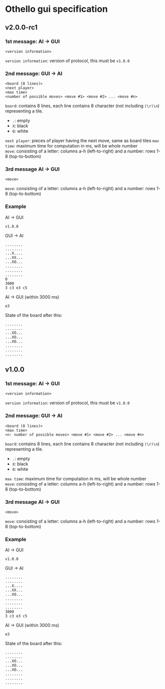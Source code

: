 # Othello gui specification

## v2.0.0-rc1

### 1st message: AI -> GUI

```
<version information>
```

`version information`: version of protocol, this must be `v1.0.0`

### 2nd message: GUI -> AI

```
<board (8 lines)>
<next player>
<max time>
<number of possible moves> <move #1> <move #2> ... <move #n>
```

`board`: contains 8 lines, each line contains 8 character (not including `(\r)\n`) representing a tile.

- `.`: empty
- `X`: black
- `O`: white

`next player`: pieces of player having the next move, same as board tiles
`max time`: maximum time for computation in ms, will be whole number  
`move`: consisting of a letter: columns a-h (left-to-right) and a number: rows 1-8 (top-to-bottom)

### 3rd message AI -> GUI

```
<move>
```

`move`: consisting of a letter: columns a-h (left-to-right) and a number: rows 1-8 (top-to-bottom) 

### Example

AI -> GUI

```
v1.0.0
```

GUI -> AI

```
........
........
...X....
...XX...
...XO...
........
........
........
O
3000
3 c3 e3 c5
```

AI -> GUI (within 3000 ms)

```
e3
```

State of the board after this:

```
........
........
...XO...
...XO...
...XO...
........
........
........
```

## v1.0.0

### 1st message: AI -> GUI

```
<version information>
```

`version information`: version of protocol, this must be `v1.0.0`

### 2nd message: GUI -> AI

```
<board (8 lines)>
<max time>
<n: number of possible moves> <move #1> <move #2> ... <move #n>
```

`board`: contains 8 lines, each line contains 8 character (not including `(\r)\n`) representing a tile.

- `.`: empty
- `X`: black
- `O`: white

`max time`: maximum time for computation in ms, will be whole number  
`move`: consisting of a letter: columns a-h (left-to-right) and a number: rows 1-8 (top-to-bottom)

### 3rd message AI -> GUI

```
<move>
```

`move`: consisting of a letter: columns a-h (left-to-right) and a number: rows 1-8 (top-to-bottom) 

### Example

AI -> GUI

```
v1.0.0
```

GUI -> AI

```
........
........
...X....
...XX...
...XO...
........
........
........
3000
3 c3 e3 c5
```

AI -> GUI (within 3000 ms)

```
e3
```

State of the board after this:

```
........
........
...XO...
...XO...
...XO...
........
........
........
```
